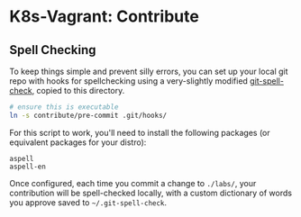 # K8s-Vagrant: Contribute

## Spell Checking

To keep things simple and prevent silly errors, you can set up your local git
repo with hooks for spellchecking using a very-slightly modified
[git-spell-check](https://github.com/mprpic/git-spell-check), copied to this
directory.

```sh
# ensure this is executable
ln -s contribute/pre-commit .git/hooks/
```

For this script to work, you'll need to install the following packages (or equivalent
packages for your distro):

```text
aspell
aspell-en
```

Once configured, each time you commit a change to `./labs/`, your contribution
will be spell-checked locally, with a custom dictionary of words you approve saved
to `~/.git-spell-check`.

